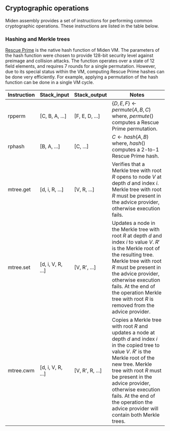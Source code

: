 ## Cryptographic operations
Miden assembly provides a set of instructions for performing common cryptographic operations. These instructions are listed in the table below.

### Hashing and Merkle trees
[Rescue Prime](https://eprint.iacr.org/2020/1143) is the native hash function of Miden VM. The parameters of the hash function were chosen to provide 128-bit security level against preimage and collision attacks. The function operates over a state of 12 field elements, and requires 7 rounds for a single permutation. However, due to its special status within the VM, computing Rescue Prime hashes can be done very efficiently. For example, applying a permutation of the hash function can be done in a single VM cycle. 

| Instruction    | Stack_input     | Stack_output   | Notes                                      |
| -------------- | --------------- | -------------- | ------------------------------------------ |
| rpperm         | [C, B, A, ...]  | [F, E, D, ...] | $\{D, E, F\} \leftarrow permute(A, B, C)$ <br> where, $permute()$ computes a Rescue Prime permutation. |
| rphash         | [B, A, ...]     | [C, ...]       | $C \leftarrow hash(A,B)$ <br> where, $hash()$ computes a 2-to-1 Rescue Prime hash. |
| mtree.get      | [d, i, R, ...]  | [V, R, ...] | Verifies that a Merkle tree with root $R$ opens to node $V$ at depth $d$ and index $i$. Merkle tree with root $R$ must be present in the advice provider, otherwise execution fails. |
| mtree.set      | [d, i, V, R, ...] | [V, R', ...] | Updates a node in the Merkle tree with root $R$ at depth $d$ and index $i$ to value $V$. $R'$ is the Merkle root of the resulting tree. Merkle tree with root $R$ must be present in the advice provider, otherwise execution fails. At the end of the operation Merkle tree with root $R$ is removed from the advice provider. |
| mtree.cwm      | [d, i, V, R, ...] | [V, R', R, ...] | Copies a Merkle tree with root $R$ and updates a node at depth $d$ and index $i$ in the copied tree to value $V$. $R'$ is the Merkle root of the new tree. Merkle tree with root $R$ must be present in the advice provider, otherwise execution fails. At the end of the operation the advice provider will contain both Merkle trees.


